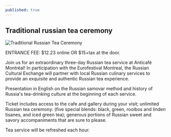 ```yaml
---
published: true
---
```

## Traditional russian tea ceremony

![Traditional Russian Tea Ceremony]({{site.baseurl}}/_posts/tea.jpg)

ENTRANCE FEE: $12.23 online OR $15+tax at the door.

Join us for an extraordinary three-day Russian tea service at Anticafé Montréal! In participation with the Eurofestival Montreal, the Russian Cultural Exchange will partner with local Russian culinary services to provide an exquisite and authentic Russian tea experience. 

Presentation in English on the Russian samovar method and history of Russia's tea-drinking culture at the beginning of each service. 

Ticket includes access to the cafe and gallery during your visit; unlimited Russian tea ceremony: (five special blends: black, green, rooibos and linden tisanes, and iced green tea); generous portions of Russian sweet and savory accompaniments that are sure to please.

Tea service will be refreshed each hour.
